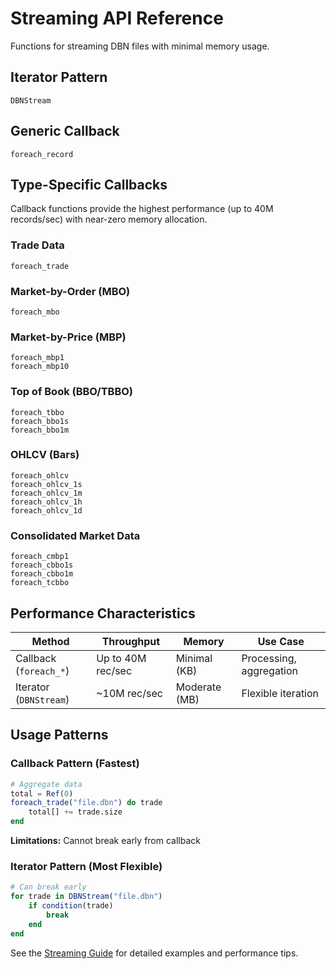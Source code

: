 # Streaming API Reference

Functions for streaming DBN files with minimal memory usage.

## Iterator Pattern

```@docs
DBNStream
```

## Generic Callback

```@docs
foreach_record
```

## Type-Specific Callbacks

Callback functions provide the highest performance (up to 40M records/sec) with near-zero memory allocation.

### Trade Data

```@docs
foreach_trade
```

### Market-by-Order (MBO)

```@docs
foreach_mbo
```

### Market-by-Price (MBP)

```@docs
foreach_mbp1
foreach_mbp10
```

### Top of Book (BBO/TBBO)

```@docs
foreach_tbbo
foreach_bbo1s
foreach_bbo1m
```

### OHLCV (Bars)

```@docs
foreach_ohlcv
foreach_ohlcv_1s
foreach_ohlcv_1m
foreach_ohlcv_1h
foreach_ohlcv_1d
```

### Consolidated Market Data

```@docs
foreach_cmbp1
foreach_cbbo1s
foreach_cbbo1m
foreach_tcbbo
```

## Performance Characteristics

| Method | Throughput | Memory | Use Case |
|--------|------------|--------|----------|
| Callback (`foreach_*`) | Up to 40M rec/sec | Minimal (KB) | Processing, aggregation |
| Iterator (`DBNStream`) | ~10M rec/sec | Moderate (MB) | Flexible iteration |

## Usage Patterns

### Callback Pattern (Fastest)

```julia
# Aggregate data
total = Ref(0)
foreach_trade("file.dbn") do trade
    total[] += trade.size
end
```

**Limitations:** Cannot break early from callback

### Iterator Pattern (Most Flexible)

```julia
# Can break early
for trade in DBNStream("file.dbn")
    if condition(trade)
        break
    end
end
```

See the [Streaming Guide](../guide/streaming.md) for detailed examples and performance tips.
